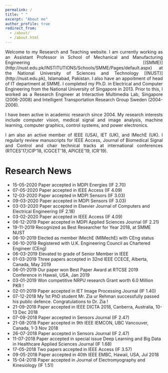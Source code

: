 ```yaml
---
permalink: /
title: " "
excerpt: "About me"
author_profile: true
redirect_from: 
  - /about/
  - /about.html
---
```

<p align="justify">  
Welcome to my Research and Teaching website. I am currently working as an Assistant Professor in School of Mechanical and Manufacturing Engineering [(SMME)](http://nust.edu.pk/INSTITUTIONS/Schools/SMME/Pages/default.aspx) at the National University of Sciences and Technology [(NUST)](http://nust.edu.pk), Islamabad, Pakistan. I also have an appoitment of head of IT department at SMME. I completed my Ph.D. in Electrical and Computer Engineering from the National University of Singapore in 2013. Prior to this, I worked as a Research Engineer at Interactive Multimedia Lab, Singapore (2006-2008) and Intelligent Transportation Research Group Sweden (2004-2006).
</p>

<p align="justify">
I have been active in academic research since 2004. My research interests include computer vision, medical signal and image analysis, machine learning, computer graphics, control systems, and power electronics.
</p>

<p align="justify">
I am also an active member of IEEE (USA), IET (UK), and IMechE (UK). I regularly review manuscripts for IEEE Access, Journal of Biomedical Signal and Control and chair technical tracks at international conferences (RTCES'17,ICIP'18, ICGCET'18, APICEE'19, ICR'19).
</p>



Research News
======
- 15-05-2020   Paper accepted in MDPI Energies (IF 2.70)
- 07-05-2020   Paper accepted in IEEE Access (IF 4.09)
- 12-03-2020   Paper accepted in MDPI Sensors (IF 3.03)
- 09-03-2020   Paper accepted in MDPI Sensors (IF 3.03)
- 03-03-2020   Paper accepted in Elsevier Journal of Computers and Electrical Engineering (IF 2.18)
- 03-02-2020   Paper accepted in IEEE Access (IF 4.09)
- 06-12-2019   Paper accepted in MDPI Applied Sciences Journal (IF 2.21)
- 19-11-2019   Recognized as  Best Researcher for Year 2018, at SMME NUST 
- 06-10-2019   Elected as member IMechE (MIMechE) with CEng status
- 06-10-2019   Registered with U.K. Engineering Council as Chartered Engineer (CEng) 
- 06-03-2019   Elevated to grade of  Senior Member in IEEE
- 01-03-2019   Three papers accepted in 32nd IEEE CCECE, Alberta, Canada, May 2019
- 06-01-2019   Our paper won Best Paper Award at RTCSE 2019 Conference in Hawaii, USA, Jan 2019
- 03-01-2019   Won competitive NRPU research Grant worth 6.0 Million PKR !
- 02-01-2019   Paper accepted in IET Image Processing Journal (IF 1.40)
- 07-12-2018   My 1st PhD student Mr. Zia ur Rehman successfully passed his public defence. Congratulations to Dr. Zia !
- 21-09-2018   Paper accepted in IEEE DICTA 2018, Canberra, Australia, 10-13 Dec 2018
- 07-09-2018   Paper accepted in Sensors Journal (IF 2.47)
- 21-08-2018   Paper accepted in 9th IEEE IEMCON, UBC Vancouver, Canada, 1-3 Nov 2018
- 26-07-2018   Paper accepted in Sensors Journal (IF 2.47)
- 11-07-2018   Paper accepted in special issue Deep Learning and Big Data in Healthcare Applied Sciences Journal (IF 1.68)
- 17-05-2018   Two papers accepted in IEEE Access (IF 3.57)
- 09-05-2018   Paper accepted in 40th IEEE EMBC, Hawaii, USA, Jul 2018 
- 15-04-2018   Paper accepted in Journal of Electromyography and Kinesiology (IF 1.51) 

